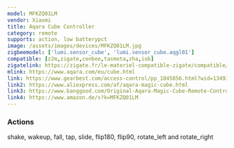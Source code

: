 ```yaml
---
model: MFKZQ01LM
vendor: Xiaomi
title: Aqara Cube Controller
category: remote
supports: action, low batterypct
image: /assets/images/devices/MFKZQ01LM.jpg
zigbeemodel: ['lumi.sensor_cube', 'lumi.sensor_cube.aqgl01']
compatible: [z2m,zigate,conbee,tasmota,zha,iob]
zigatelink: https://zigate.fr/le-materiel-compatible-zigate/compatible/cubemagic
mlink: https://www.aqara.com/eu/cube.html
link: https://www.gearbest.com/access-control/pp_1845856.html?wid=1349303
link2: https://www.aliexpress.com/af/aqara-magic-cube.html
link3: https://www.banggood.com/Original-Aqara-Magic-Cube-Remote-Controller-Sensor-Remote-Control-Switch-From-Xiaomi-Eco-System-p-1293289.html
link4: https://www.amazon.de/s?k=MFKZQ01LM
---
```

### Actions
 shake, wakeup, fall, tap, slide, flip180, flip90, rotate_left and rotate_right

